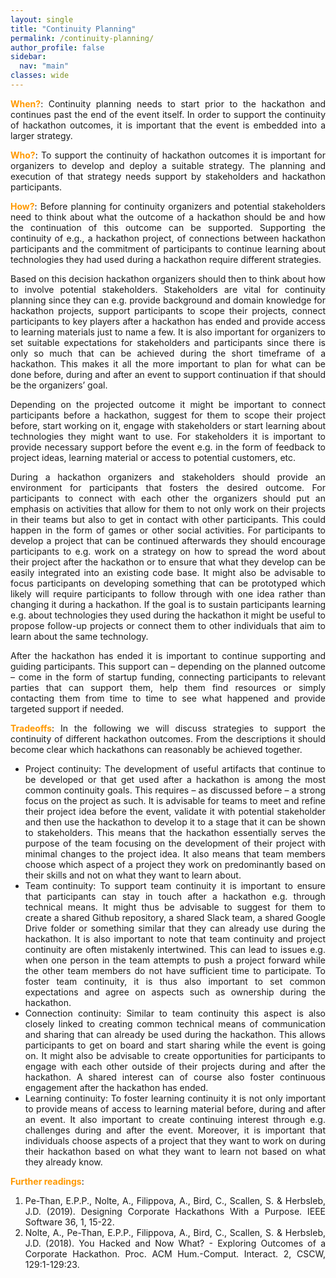 ```yaml
---
layout: single
title: "Continuity Planning"
permalink: /continuity-planning/
author_profile: false
sidebar:
  nav: "main"
classes: wide
---
```

<style>
  p {text-align:justify;}
  b { color: #FF9900; }
  li { text-align:justify; }
</style>
<p><b>When?</b>: Continuity planning needs to start prior to the hackathon and continues past the end of the event itself. In order to support the continuity of hackathon outcomes, it is important that the event is embedded into a larger strategy.</p>
<p><b>Who?</b>: To support the continuity of hackathon outcomes it is important for organizers to develop and deploy a suitable strategy. The planning and execution of that strategy needs support by stakeholders and hackathon participants.</p>
<p><b>How?</b>: Before planning for continuity organizers and potential stakeholders need to think about what the outcome of a hackathon should be and how the continuation of this outcome can be supported. Supporting the continuity of e.g., a hackathon project, of connections between hackathon participants and the commitment of participants to continue learning about technologies they had used during a hackathon require different strategies.</p>
<p>Based on this decision hackathon organizers should then to think about how to involve potential stakeholders. Stakeholders are vital for continuity planning since they can e.g. provide background and domain knowledge for hackathon projects, support participants to scope their projects, connect participants to key players after a hackathon has ended and provide access to learning materials just to name a few. It is also important for organizers to set suitable expectations for stakeholders and participants since there is only so much that can be achieved during the short timeframe of a hackathon. This makes it all the more important to plan for what can be done before, during and after an event to support continuation if that should be the organizers’ goal.</p>
<p>Depending on the projected outcome it might be important to connect participants before a hackathon, suggest for them to scope their project before, start working on it, engage with stakeholders or start learning about technologies they might want to use. For stakeholders it is important to provide necessary support before the event e.g. in the form of feedback to project ideas, learning material or access to potential customers, etc.</p>
<p>During a hackathon organizers and stakeholders should provide an environment for participants that fosters the desired outcome. For participants to connect with each other the organizers should put an emphasis on activities that allow for them to not only work on their projects in their teams but also to get in contact with other participants. This could happen in the form of games or other social activities. For participants to develop a project that can be continued afterwards they should encourage participants to e.g. work on a strategy on how to spread the word about their project after the hackathon or to ensure that what they develop can be easily integrated into an existing code base. It might also be advisable to focus participants on developing something that can be prototyped which likely will require participants to follow through with one idea rather than changing it during a hackathon. If the goal is to sustain participants learning e.g. about technologies they used during the hackathon it might be useful to propose follow-up projects or connect them to other individuals that aim to learn about the same technology.</p>
<p>After the hackathon has ended it is important to continue supporting and guiding participants. This support can – depending on the planned outcome – come in the form of startup funding, connecting participants to relevant parties that can support them, help them find resources or simply contacting them from time to time to see what happened and provide targeted support if needed.</p>
<p><b>Tradeoffs</b>: In the following we will discuss strategies to support the continuity of different hackathon outcomes. From the descriptions it should become clear which hackathons can reasonably be achieved together.<br>
  <ul><li>Project continuity: The development of useful artifacts that continue to be developed or that get used after a hackathon is among the most common continuity goals. This requires – as discussed before – a strong focus on the project as such. It is advisable for teams to meet and refine their project idea before the event, validate it with potential stakeholder and then use the hackathon to develop it to a stage that it can be shown to stakeholders. This means that the hackathon essentially serves the purpose of the team focusing on the development of their project with minimal changes to the project idea. It also means that team members choose which aspect of a project they work on predominantly based on their skills and not on what they want to learn about.</li>
  <li>Team continuity: To support team continuity it is important to ensure that participants can stay in touch after a hackathon e.g. through technical means. It might thus be advisable to suggest for them to create a shared Github repository, a shared Slack team, a shared Google Drive folder or something similar that they can already use during the hackathon. It is also important to note that team continuity and project continuity are often mistakenly intertwined. This can lead to issues e.g. when one person in the team attempts to push a project forward while the other team members do not have sufficient time to participate. To foster team continuity, it is thus also important to set common expectations and agree on aspects such as ownership during the hackathon.</li>
  <li>Connection continuity: Similar to team continuity this aspect is also closely linked to creating common technical means of communication and sharing that can already be used during the hackathon. This allows participants to get on board and start sharing while the event is going on. It might also be advisable to create opportunities for participants to engage with each other outside of their projects during and after the hackathon. A shared interest can of course also foster continuous engagement after the hackathon has ended.</li>
  <li>Learning continuity: To foster learning continuity it is not only important to provide means of access to learning material before, during and after an event. It also important to create continuing interest through e.g. challenges during and after the event. Moreover, it is important that individuals choose aspects of a project that they want to work on during their hackathon based on what they want to learn not based on what they already know.</li></ul>
</p>
<p><b>Further readings</b>:
  <ol><li>Pe-Than, E.P.P., Nolte, A., Filippova, A., Bird, C., Scallen, S. & Herbsleb, J.D. (2019). Designing Corporate Hackathons With a Purpose. IEEE Software 36, 1, 15-22.</li>
  <li>Nolte, A., Pe-Than, E.P.P., Filippova, A., Bird, C., Scallen, S. & Herbsleb, J.D. (2018). You Hacked and Now What? - Exploring Outcomes of a Corporate Hackathon. Proc. ACM Hum.-Comput. Interact. 2, CSCW, 129:1-129:23.</li></ol>
</p>
